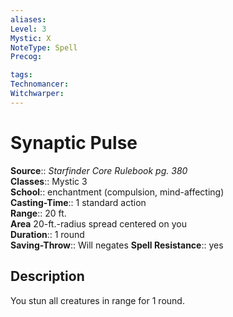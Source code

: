 ```yaml
---
aliases: 
Level: 3
Mystic: X
NoteType: Spell
Precog: 

tags: 
Technomancer: 
Witchwarper: 
---
```


# Synaptic Pulse

**Source**:: _Starfinder Core Rulebook pg. 380_  
**Classes**:: Mystic 3  
**School**:: enchantment (compulsion, mind-affecting)  
**Casting-Time**:: 1 standard action  
**Range**:: 20 ft.  
**Area** 20-ft.-radius spread centered on you  
**Duration**:: 1 round  
**Saving-Throw**:: Will negates
**Spell Resistance**:: yes

## Description

You stun all creatures in range for 1 round.  
